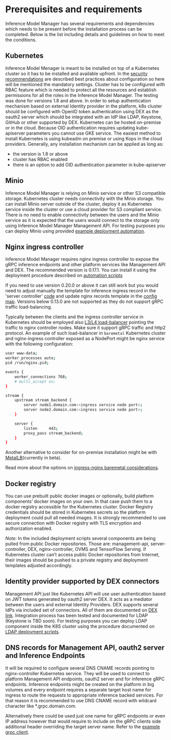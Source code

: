 
# Prerequisites and requirements
Inference Model Manager has several requirements and dependencies which needs to be present before the installation 
process can be completed. Below is the list including details and guidelines on how to meet the conditions.


## Kubernetes
Inference Model Menager is meant to be installed on top of a Kubernetes cluster so it has to be installed and available upfront.
In the [security recommendations](security_recommendations.md) are described best practices about configuration so here
will be mentioned the mandatory settings. 
Cluster has to be configured with RBAC feature which is needed to protect all the resources and establish permissions
for all the roles in the Inference Model Manager. The testing was done for versions 1.8 and above. In order to setup
authentication mechanism based on external Identity provider in the platform, k8s cluster should be configured with
OpenID token authentication using DEX as the oauth2 server which should be integrated with an IdP like LDAP, Keystone, 
GitHub or other supported by DEX.
Kubernetes can be hosted on-premise or in the cloud. Because OID authentication requires updating kube-apiserver 
parameters you cannot use GKE service.
The easiest method to install Kubernetes is using kubeadm on premise or using Kops in the cloud providers. 
Generally, any installation mechanism can be applied as long as:
- the version is 1.8 or above 
- cluster has RBAC enabled
- there is an option to add OID authentication parameter in kube-apiserver

## Minio
Inference Model Manager is relying on Minio service or other S3 compatible storage. 
Kubernetes cluster needs connectivity with the Minio storage.
You can install Minio server outside of the cluster, deploy it as Kubernetes service inside the cluster or 
use a cloud provider for S3 compliant service. There is no need to enable connectivity between the users and 
the Minio service as it is expected that the users would connect to the storage only using Inference Model Manager Management API.
For testing purposes you can deploy Minio using provided [example deployment automation](../helm-deployment/minio-subchart). 

## Nginx ingress controller
Inference Model Manager requires nginx ingress controller to expose the gRPC inference endpoints and 
other platform services like Management API and DEX. The recommended version is 0.17.1. 
You can install it using the deployment procedure described on [automation scripts](../helm-deployment/ing-subchart)

If you need to use version 0.20.0 or above it can still work but you would need to adjust manually the template for inference 
ingress record in the 'server controller' [code](../server-controller/resources/ingress.tmpl) and update 
nginx records template in the [config map](../helm-deployment/ing-subchart/nginx.tmpl). 
Versions below 0.13.0 are not supported as they do not support gRPC traffic
load-balancing. 

Typically between the clients and the ingress controller service in Kubernetes should be employed also 
[L3/L4 load-balancer](https://www.nginx.com/resources/glossary/layer-4-load-balancing/)
pointing the traffic to nginx controller nodes.
Make sure it support gRPC traffic and http2 protocol.
An example of such load-balancer in `baremetal` Kubernetes cluster and nginx-ingress controller exposed as a NodePort
might be nginx service with the following configuration:
```bash
user www-data;
worker_processes auto;
pid /run/nginx.pid;

events {
	worker_connections 768;
	# multi_accept on;
}

stream {
    upstream stream_backend {
        server node1.domain.com:<ingress service node port>;
        server node2.domain.com:<ingress service node port>;
    }

    server {
        listen     443;
        proxy_pass stream_backend;
    }
}
```

Another alternative to consider for on-premise installation might be with [MetalLB](https://metallb.universe.tf/concepts/layer2/)(currently in beta).

Read more about the options on [ingress-nginx baremetal considerations](https://github.com/kubernetes/ingress-nginx/blob/master/docs/deploy/baremetal.md).


## Docker registry
You can use prebuilt public docker images or optionally, build platform components’ docker images on your own. In that case push them to a docker registry accessible
for the Kubernetes cluster. Docker Registry credentials should be stored in Kubernetes secrets so the platform deployment 
could pull all needed images. It is strongly recommended to use secure connection with Docker registry with TLS encryption
and authorization enabled.

*Note:* In the included deployment scripts several components are being pulled from public Docker repositories. 
Those are: management-api, server-controller, DEX, nginx-controller, OVMS and TensorFlow Serving. If Kubernetes cluster can’t access public Docker repositories
 from Internet, their images should be pushed to a private registry and deployment templates adjusted accordingly.

## Identity provider supported by DEX connectors
Management API just like Kubernetes API will use user authentication based on JWT tokens generated by oauth2 server DEX. 
It acts as a mediator between the users and external Identity Providers. 
DEX supports several IdPs via included set of connectors. All of them are documented on
 [DEX link](https://github.com/dexidp/dex). 
Integration process has been tested and documented for LDAP (Keystone is TBD soon).
For testing purposes you can deploy LDAP component inside the K8S cluster using the procedure documented 
on [LDAP deployment scripts](../tests/deployment/deployment_imm_ldap.sh).

## DNS records for Management API, oauth2 server and Inference Endpoints
It will be required to configure several DNS CNAME records pointing to nginx-controller Kubernetes service. 
They will be used to connect to platform Management API endpoints, oauth2 server and for inference gRPC endpoints. 
Inference endpoints might be created on the platform in big volumes and every endpoint requires a separate 
target host name for ingress to route the requests to appropriate inference backed services. 
For that reason it is recommended to use DNS CNAME record with wildcard character like *.grpc.domain.com. 

Alternatively there could be used just one name for gRPC endpoints or even IP address however that would require to 
include on the gRPC clients side additional header overriding the target server name. 
Refer to the [example grpc client](../examples/grpc_client).
